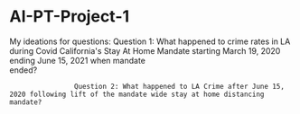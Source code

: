 # AI-PT-Project-1

My ideations for questions:
                    Question 1: What happened to crime rates in LA during Covid California's Stay At Home Mandate starting March 19, 2020 ending June 15, 2021 when mandate      
                    ended?              
                       
                    Question 2: What happened to LA Crime after June 15, 2020 following lift of the mandate wide stay at home distancing mandate?